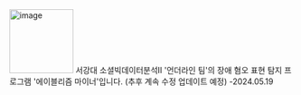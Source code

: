 <img width="113" alt="image" src="https://github.com/neinlee/Abelism-Miner_underline/assets/139494296/1a147b5b-13f5-445f-8d21-8511199ea639">
서강대 소셜빅데이터분석Ⅱ '언더라인 팀'의 장애 혐오 표현 탐지 프로그램 '에이블리즘 마이너'입니다.
(추후 계속 수정 업데이트 예정)
-2024.05.19

